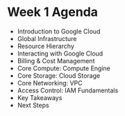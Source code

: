 # Week 1 Agenda

- Introduction to Google Cloud
- Global Infrastructure
- Resource Hierarchy
- Interacting with Google Cloud
- Billing & Cost Management
- Core Compute: Compute Engine
- Core Storage: Cloud Storage
- Core Networking: VPC
- Access Control: IAM Fundamentals
- Key Takeaways
- Next Steps

<!-- Speaker Notes Working?? -->
